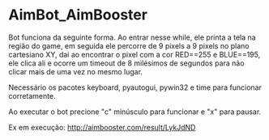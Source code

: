 # AimBot_AimBooster
Bot funciona da seguinte forma.
Ao entrar nesse while, ele printa a tela na região do game, em seguida ele percorre de 9 pixels a 9 pixels no plano cartesiano XY, dai ao encontrar o pixel com a cor 
RED==255 e BLUE==195, ele clica ali e ocorre um timeout de 8 milésimos de segundos para não clicar mais de uma vez no mesmo lugar.

Necessário os pacotes keyboard, pyautogui, pywin32 e time para funcionar corretamente.

Ao executar o bot precione "c" minúsculo para funcionar e "x" para pausar.

Ex em execução:
http://aimbooster.com/result/LykJdND
